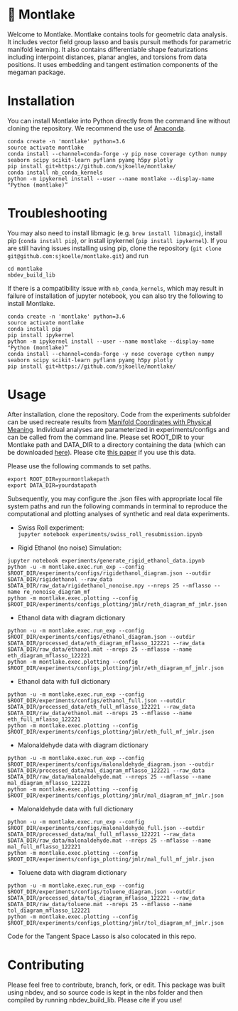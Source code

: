 # 🛶 Montlake
Welcome to Montlake.
Montlake contains tools for geometric data analysis.
It includes vector field group lasso and basis pursuit methods for parametric manifold learning.
It also contains differentiable shape featurizations including interpoint distances, planar angles, and torsions from data positions.
It uses embedding and tangent estimation components of the megaman package.

# Installation
You can install Montlake into Python directly from the command line without cloning the repository. We recommend the use of [Anaconda](www.anaconda.com).

```
conda create -n 'montlake' python=3.6
source activate montlake
conda install --channel=conda-forge -y pip nose coverage cython numpy seaborn scipy scikit-learn pyflann pyamg h5py plotly
pip install git+https://github.com/sjkoelle/montlake/
conda install nb_conda_kernels
python -m ipykernel install --user --name montlake --display-name "Python (montlake)”
```

# Troubleshooting
You may also need to install libmagic (e.g. ```brew install libmagic```), install pip (```conda install pip```), or install ipykernel (```pip install ipykernel```).
If you are still having issues installing using pip, clone the repository (```git clone git@github.com:sjkoelle/montlake.git```) and run

```
cd montlake
nbdev_build_lib
```

If there is a compatibility issue with `nb_conda_kernels`, which may result in failure of installation of jupyter notebook, you can also try the following to install Montlake.

```
conda create -n 'montlake' python=3.6
source activate montlake
conda install pip
pip install ipykernel
python -m ipykernel install --user --name montlake --display-name "Python (montlake)”
conda install --channel=conda-forge -y nose coverage cython numpy seaborn scipy scikit-learn pyflann pyamg h5py plotly
pip install git+https://github.com/sjkoelle/montlake/
```

# Usage

After installation, clone the repository.
Code from the experiments subfolder can be used recreate results from [Manifold Coordinates with Physical Meaning](https://arxiv.org/abs/1811.11891). 
Individual analyses are parameterized in experiments/configs and can be called from the command line.
Please set ROOT_DIR to your Montlake path and DATA_DIR to a directory containing the data (which can be downloaded [here](https://drive.google.com/drive/folders/1xsBe4JMRXPZ7ISB_IM0MSRkeVuImFmuq?usp=sharing)). Please cite [this paper](https://www.nature.com/articles/s41467-018-06169-2) if you use this data.

Please use the following commands to set paths.

```
export ROOT_DIR=yourmontlakepath
export DATA_DIR=yourdatapath
```

Subsequently, you may configure the .json files with appropriate local file system paths and run the following commands in terminal to reproduce the computational and plotting analyses of synthetic and real data experiments. 

- Swiss Roll experiment:  
```jupyter notebook experiments/swiss_roll_resubmission.ipynb```

- Rigid Ethanol (no noise) Simulation: 
```
jupyter notebook experiments/generate_rigid_ethanol_data.ipynb
python -u -m montlake.exec.run_exp --config $ROOT_DIR/experiments/configs/rigidethanol_diagram.json --outdir $DATA_DIR/rigidethanol --raw_data $DATA_DIR/raw_data/rigidethanol_nonoise.npy --nreps 25 --mflasso --name re_nonoise_diagram_mf
python -m montlake.exec.plotting --config $ROOT_DIR/experiments/configs_plotting/jmlr/reth_diagram_mf_jmlr.json
```

- Ethanol data with diagram dictionary
```
python -u -m montlake.exec.run_exp --config $ROOT_DIR/experiments/configs/ethanol_diagram.json --outdir $DATA_DIR/processed_data/eth_diagram_mflasso_122221 --raw_data $DATA_DIR/raw_data/ethanol.mat --nreps 25 --mflasso --name eth_diagram_mflasso_122221
python -m montlake.exec.plotting --config $ROOT_DIR/experiments/configs_plotting/jmlr/eth_diagram_mf_jmlr.json
```

- Ethanol data with full dictionary
```
python -u -m montlake.exec.run_exp --config $ROOT_DIR/experiments/configs/ethanol_full.json --outdir $DATA_DIR/processed_data/eth_full_mflasso_122221 --raw_data $DATA_DIR/raw_data/ethanol.mat --nreps 25 --mflasso --name eth_full_mflasso_122221
python -m montlake.exec.plotting --config $ROOT_DIR/experiments/configs_plotting/jmlr/eth_full_mf_jmlr.json
```

- Malonaldehyde data with diagram dictionary
```
python -u -m montlake.exec.run_exp --config $ROOT_DIR/experiments/configs/malonaldehyde_diagram.json --outdir $DATA_DIR/processed_data/mal_diagram_mflasso_122221 --raw_data $DATA_DIR/raw_data/malonaldehyde.mat --nreps 25 --mflasso --name mal_diagram_mflasso_122221
python -m montlake.exec.plotting --config $ROOT_DIR/experiments/configs_plotting/jmlr/mal_diagram_mf_jmlr.json
```

- Malonaldehyde data with full dictionary
```
python -u -m montlake.exec.run_exp --config $ROOT_DIR/experiments/configs/malonaldehyde_full.json --outdir $DATA_DIR/processed_data/mal_full_mflasso_122221 --raw_data $DATA_DIR/raw_data/malonaldehyde.mat --nreps 25 --mflasso --name mal_full_mflasso_122221
python -m montlake.exec.plotting --config $ROOT_DIR/experiments/configs_plotting/jmlr/mal_full_mf_jmlr.json
```
- Toluene data with diagram dictionary
```
python -u -m montlake.exec.run_exp --config $ROOT_DIR/experiments/configs/toluene_diagram.json --outdir $DATA_DIR/processed_data/tol_diagram_mflasso_122221 --raw_data $DATA_DIR/raw_data/toluene.mat --nreps 25 --mflasso --name tol_diagram_mflasso_122221
python -m montlake.exec.plotting --config $ROOT_DIR/experiments/configs_plotting/jmlr/tol_diagram_mf_jmlr.json
```

Code for the Tangent Space Lasso is also colocated in this repo.

# Contributing

Please feel free to contribute, branch, fork, or edit.
This package was built using nbdev, and so source code is kept in the nbs folder and then compiled by running nbdev_build_lib.
Please cite if you use!
